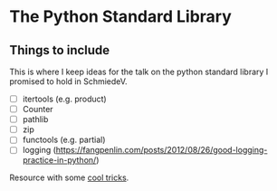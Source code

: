 # The Python Standard Library

## Things to include

This is where I keep ideas for the talk on the python standard library I 
promised to hold in SchmiedeV.

- [ ] itertools (e.g. product)
- [ ] Counter
- [ ] pathlib
- [ ] zip
- [ ] functools (e.g. partial)
- [ ] logging (https://fangpenlin.com/posts/2012/08/26/good-logging-practice-in-python/)

Resource with some [cool tricks](https://www.freecodecamp.org/news/an-a-z-of-useful-python-tricks-b467524ee747/?mkt_tok=eyJpIjoiTURabFpEQmxaREJsWlRsaCIsInQiOiIyVkdxTXR6XC9IUk45dlN4a2VMQWY0VldvK2lNMUlnNVJPQjZBaENvUXM5OWNmSVJCSEFCclp4Vk9uUFFTNWJHSjN5RGlBaGtLUmdsZUJNdGIxM21JZ1kzNENUNmw4blNqRmNtVXdiYlJ6UHBwQ0JvV2syaU5INFJicFl2ZGdqdWQifQ%3D%3D).



